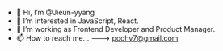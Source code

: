 - 👋 Hi, I’m @Jieun-yyang
- 👀 I’m interested in JavaScript, React.
- 🌱 I’m working as Frontend Developer and Product Manager.
- 📫 How to reach me... ---> poohv7@gmail.com

<!---
Jieun-yyang/Jieun-yyang is a ✨ special ✨ repository because its `README.md` (this file) appears on your GitHub profile.
You can click the Preview link to take a look at your changes.
--->
